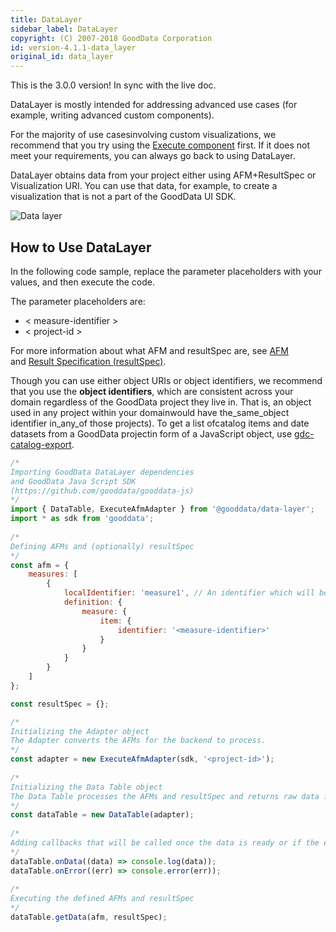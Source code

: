 ```yaml
---
title: DataLayer
sidebar_label: DataLayer
copyright: (C) 2007-2018 GoodData Corporation
id: version-4.1.1-data_layer
original_id: data_layer
---
```


This is the 3.0.0 version! In sync with the live doc.

DataLayer is mostly intended for addressing advanced use cases \(for example, writing advanced custom components\).

For the majority of use casesinvolving custom visualizations, we recommend that you try using the [Execute component](execute_component.md) first. If it does not meet your requirements, you can always go back to using DataLayer.

DataLayer obtains data from your project either using AFM+ResultSpec or Visualization URI. You can use that data, for example, to create a visualization that is not a part of the GoodData UI SDK.

![Data layer](assets/data_layer_diagram.png)

## How to Use DataLayer

In the following code sample, replace the parameter placeholders with your values, and then execute the code.

The parameter placeholders are:

* &lt; measure-identifier &gt;
* &lt; project-id &gt;

For more information about what AFM and resultSpec are, see [AFM](afm) and [Result Specification \(resultSpec\)](result_specification.md).

Though you can use either object URIs or object identifiers, we recommend that you use the **object identifiers**, which are consistent across your domain regardless of the GoodData project they live in. That is, an object used in any project within your domainwould have the_same_object identifier in_any_of those projects\). To get a list ofcatalog items and date datasets from a GoodData projectin form of a JavaScript object, use [gdc-catalog-export](02_start__catalog_export.md).

```javascript
/*
Importing GoodData DataLayer dependencies
and GoodData Java Script SDK
(https://github.com/gooddata/gooddata-js)
*/
import { DataTable, ExecuteAfmAdapter } from '@gooddata/data-layer';
import * as sdk from 'gooddata';
 
/*
Defining AFMs and (optionally) resultSpec
*/
const afm = {
    measures: [
        {
            localIdentifier: 'measure1', // An identifier which will be referenced in the execution results
            definition: {
                measure: {
                    item: {
                        identifier: '<measure-identifier>'
                    }
                }
            }
        }
    ]
};

const resultSpec = {};

/*
Initializing the Adapter object
The Adapter converts the AFMs for the backend to process.
*/
const adapter = new ExecuteAfmAdapter(sdk, '<project-id>');
 
/*
Initializing the Data Table object
The Data Table processes the AFMs and resultSpec and returns raw data from the backend.
*/
const dataTable = new DataTable(adapter);
 
/*
Adding callbacks that will be called once the data is ready or if the execution fails.
*/
dataTable.onData((data) => console.log(data));
dataTable.onError((err) => console.error(err));
 
/*
Executing the defined AFMs and resultSpec
*/
dataTable.getData(afm, resultSpec);
```
